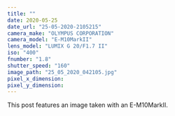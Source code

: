 ```yaml
---
title: ""
date: 2020-05-25
date_url: "25-05-2020-2105215"
camera_make: "OLYMPUS CORPORATION"
camera_model: "E-M10MarkII"
lens_model: "LUMIX G 20/F1.7 II"
iso: "400"
fnumber: "1.8"
shutter_speed: "160"
image_path: "25_05_2020_042105.jpg"
pixel_x_dimension: 
pixel_y_dimension: 
---
```


This post features an image taken with an E-M10MarkII.